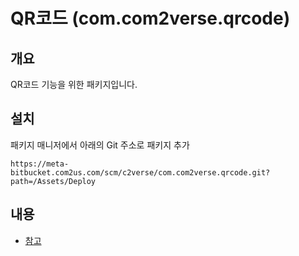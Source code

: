 # QR코드 (com.com2verse.qrcode)

## 개요

QR코드 기능을 위한 패키지입니다.

## 설치

패키지 매니저에서 아래의 Git 주소로 패키지 추가

```
https://meta-bitbucket.com2us.com/scm/c2verse/com.com2verse.qrcode.git?path=/Assets/Deploy
```

## 내용

- [참고](https://github.com/micjahn/ZXing.Net)
